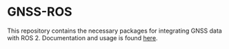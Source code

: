 # GNSS-ROS

This repository contains the necessary packages for integrating GNSS data with ROS 2. Documentation and usage is found [here](https://github.com/MIT-SPARK/GNSS-ROS/wiki).
